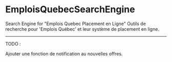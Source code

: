 # EmploisQuebecSearchEngine
Search Engine for "Emplois Quebec Placement en Ligne"
Outils de recherche pour 'Emplois Québec' et leur système de placement en ligne.

----------------------------------------------------------------



TODO :

Ajouter une fonction de notification au nouvelles offres.
